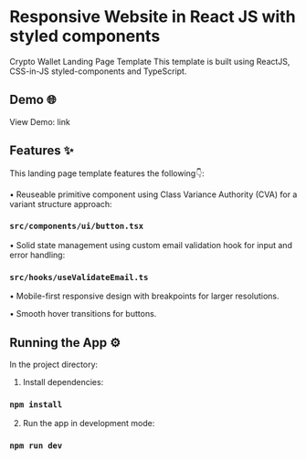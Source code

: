 # Responsive Website in React JS with styled components

Crypto Wallet Landing Page Template
This template is built using ReactJS, CSS-in-JS styled-components and TypeScript.

## Demo 🌐
View Demo: link

## Features ✨
This landing page template features the following👇:

• Reuseable primitive component using Class Variance Authority (CVA) for a variant structure approach:
### `src/components/ui/button.tsx`

• Solid state management using custom email validation hook for input and error handling:
### `src/hooks/useValidateEmail.ts`

• Mobile-first responsive design with breakpoints for larger resolutions.

• Smooth hover transitions for buttons.

## Running the App ⚙️
In the project directory: 

1. Install dependencies:

### `npm install`

2. Run the app in development mode:

### `npm run dev`


